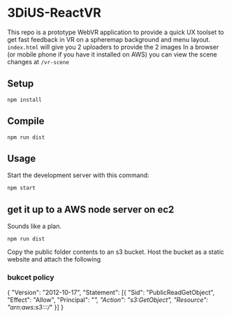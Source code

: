 # 3DiUS-ReactVR

This repo is a prototype WebVR application to provide a quick UX toolset to get fast feedback in VR on a spheremap background and menu layout.
`index.html` will give you 2 uploaders to provide the 2 images
In a browser (or mobile phone if you have it installed on AWS) you can view the scene changes at `/vr-scene`

Setup
---

```
npm install
```

Compile
---

```
npm run dist
```

Usage
---

Start the development server with this command:

```
npm start
```

## get it up to a AWS node server on ec2
Sounds like a plan.

```
npm run dist
```

Copy the public folder contents to an s3 bucket.
Host the bucket as a static website and attach the following

### bukcet policy
{
  "Version": "2012-10-17",
    "Statement": [{
      "Sid": "PublicReadGetObject",
      "Effect": "Allow",
      "Principal": "*",
      "Action": "s3:GetObject",
      "Resource": "arn:aws:s3:::<bucket name>/*"
    }]
}

